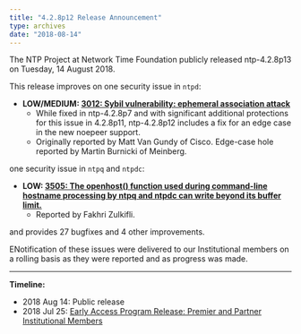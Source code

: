 ```yaml
---
title: "4.2.8p12 Release Announcement"
type: archives
date: "2018-08-14"
---
```


The NTP Project at Network Time Foundation publicly released ntp-4.2.8p13 on Tuesday, 14 August 2018.

This release improves on one security issue in `ntpd`:

* **LOW/MEDIUM: [3012: Sybil vulnerability: ephemeral association attack](/support/securitynotice/ntpbug3012p12/)**
  * While fixed in ntp-4.2.8p7 and with significant additional protections for this issue in 4.2.8p11, ntp-4.2.8p12 includes a fix for an edge case in the new noepeer support.
  * Originally reported by Matt Van Gundy of Cisco. Edge-case hole reported by Martin Burnicki of Meinberg. 

one security issue in `ntpq` and `ntpdc`:

* **LOW: [3505: The openhost() function used during command-line hostname processing by ntpq and ntpdc can write beyond its buffer limit.](/support/securitynotice/ntpbug3505/)**
  * Reported by Fakhri Zulkifli. 

and provides 27 bugfixes and 4 other improvements.

ENotification of these issues were delivered to our Institutional members on a rolling basis as they were reported and as progress was made.

* * *

**Timeline:**

* 2018 Aug 14: Public release
* 2018 Jul 25: [Early Access Program Release: Premier and Partner Institutional Members](https://www.nwtime.org/membership/benefits/)